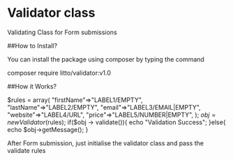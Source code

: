 # Validator class
Validating Class for  Form submissions 

##How to Install?

You can install the package using composer by typing the command

composer require litto/validator:v1.0

##How it Works?

$rules	=	array(
							"firstName"=>"LABEL1/EMPTY",
							"lastName"=>"LABEL2/EMPTY",
							"email"=>"LABEL3/EMAIL|EMPTY",
							"website"=>"LABEL4/URL",
							"price"=>"LABEL5/NUMBER|EMPTY",
						);
		$obj	=	new Validator($rules);
		if($obj	->	validate()){
			echo "Validation Success";
		}else{
			echo $obj->getMessage();
		}

After Form submission, just initialise the validator class and pass the validate rules


